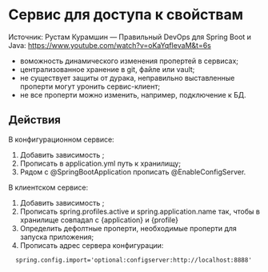 # Сервис для доступа к свойствам

Источник: Рустам Курамшин — Правильный DevOps для Spring Boot и Java: https://www.youtube.com/watch?v=oKaYqfIevaM&t=6s


- воможность динамического изменения пропертей в сервисах;
- централизованное хранение в git, файле или vault;
- не существует защиты от дурака, неправильно выставленные проперти могут уронить сервис-клиент;
- не все проперти можно изменить, например, подключение к БД.

## Действия
В конфигурационном сервисе:
1) Добавить зависимость <spring-cloud-config-server>;
2) Прописать в application.yml путь к хранилищу;
3) Рядом с @SpringBootApplication прописать @EnableConfigServer.

В клиентском сервисе:
1) Добавить зависимость <spring-cloud-config-server>;
2) Прописать spring.profiles.active и spring.application.name так, чтобы в хранилище совпадал с {application} и {profile} 
3) Определить дефолтные проперти, необходимые проперти для запуска приложения;
5) Прописать адрес сервера конфигурации:
```
  spring.config.import='optional:configserver:http://localhost:8888'
```